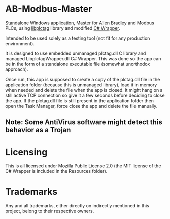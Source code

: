 # AB-Modbus-Master
Standalone Windows application, Master for Allen Bradley and Modbus PLCs, using [libplctag](https://github.com/libplctag/libplctag) library and modified [C# Wrapper](https://github.com/mesta1/libplctag-csharp).

Intended to be used solely as a testing tool (not fit for any production environment).

It is designed to use embedded unmanaged plctag.dll C library and managed LibplctagWrapper.dll C# Wrapper.
This was done so the app can be in the form of a standalone executable file (somewhat unorthodox approach).

Once run, this app is supposed to create a copy of the plctag.dll file in the application folder (because this is unmanaged library), load it in memory when needed and delete the file when the app is closed.
It might hang on a still active TCP connection so give it a few seconds before deciding to close the app.
If the plctag.dll file is still present in the application folder then open the Task Manager, force close the app and delete the file manually.

## Note: Some AntiVirus software might detect this behavior as a Trojan

# Licensing
This is all licensed under Mozilla Public License 2.0 (the MIT license of the C# Wrapper is included in the Resources folder).

# Trademarks
Any and all trademarks, either directly on indirectly mentioned in this project, belong to their respective owners.

